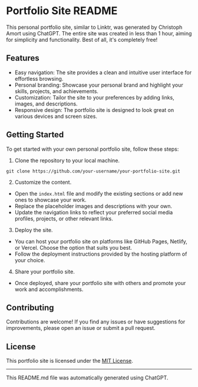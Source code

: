# Portfolio Site README

This personal portfolio site, similar to Linktr, was generated by Christoph Amort using ChatGPT. The entire site was created in less than 1 hour, aiming for simplicity and functionality. Best of all, it's completely free!

## Features
- Easy navigation: The site provides a clean and intuitive user interface for effortless browsing.
- Personal branding: Showcase your personal brand and highlight your skills, projects, and achievements.
- Customization: Tailor the site to your preferences by adding links, images, and descriptions.
- Responsive design: The portfolio site is designed to look great on various devices and screen sizes.

## Getting Started
To get started with your own personal portfolio site, follow these steps:

1. Clone the repository to your local machine.
<pre><code>git clone https://github.com/your-username/your-portfolio-site.git</code></pre>
  
2. Customize the content.
- Open the `index.html` file and modify the existing sections or add new ones to showcase your work.
- Replace the placeholder images and descriptions with your own.
- Update the navigation links to reflect your preferred social media profiles, projects, or other relevant links.

3. Deploy the site.
- You can host your portfolio site on platforms like GitHub Pages, Netlify, or Vercel. Choose the option that suits you best.
- Follow the deployment instructions provided by the hosting platform of your choice.

4. Share your portfolio site.
- Once deployed, share your portfolio site with others and promote your work and accomplishments.

## Contributing
Contributions are welcome! If you find any issues or have suggestions for improvements, please open an issue or submit a pull request.

## License
This portfolio site is licensed under the [MIT License](LICENSE).

---

This README.md file was automatically generated using ChatGPT.

<!--
**chriskmamo/chriskmamo** is a ✨ _special_ ✨ repository because its `README.md` (this file) appears on your GitHub profile.

Here are some ideas to get you started:

- 🔭 I’m currently working on ...
- 🌱 I’m currently learning ...
- 👯 I’m looking to collaborate on ...
- 🤔 I’m looking for help with ...
- 💬 Ask me about ...
- 📫 How to reach me: ...
- 😄 Pronouns: ...
- ⚡ Fun fact: ...
-->
